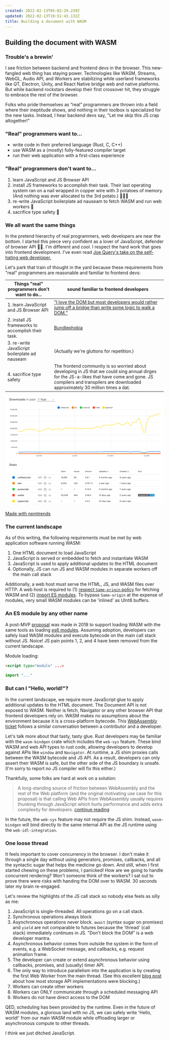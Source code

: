 ```yaml
---
created: 2022-02-13T05:02:29.239Z
updated: 2022-02-13T19:51:43.132Z
title: Building a document with WASM
---
```


## Building the document with WASM

### Trouble's a brewin'

I see friction between backend and frontend devs in the browser. This new-fangled web thing has staying power. Technologies like WASM, Streams, WebGL, Audio API, and Workers are stabilizing while userland frameworks like QT, Electron, Unity, and React Native bridge web and native platforms. But while backend rockstars develop their first crossover hit, they struggle to embrace the rest of the browser.

Folks who pride themselves as “real” programmers are thrown into a field where their ineptitude shows, and nothing in their toolbox is specialized for the new tasks. Instead, I hear backend devs say, "Let me skip this JS crap altogether!"

### "Real" programmers want to...

- write code in their preferred language (Rust, C, C++)
- use WASM as a (mostly) fully-featured compiler target
- run their web application with a first-class experience

### "Real" programmers don't want to...

1. learn JavaScript and JS Browser API
1. install JS frameworks to accomplish their task. Their last operating system ran on a nail wrapped in copper wire with 3 potatoes of memory. (And nothing was ever allocated to the 3rd potato.) 🥔🥔🥔
1. re-write JavaScript boilerplate ad nauseam to fetch WASM and run web workers 🤢
1. sacrifice type safety 🦺

### We all want the same things

In the pretend hierarchy of real programmers, web developers are near the bottom. I started this piece very confident as a lover of JavaScript, defender of browser API 🦸‍♀‍. I'm different and cool. I respect the hard work that goes into frontend development. I've even read [Joe Query's take on the self-hating web developer.](https://joequery.me/code/the-self-hating-web-developer/)

Let's park that train of thought in the yard because these requirements from "real" programmers are reasonable and familiar to frontend devs:

| Things "real" programmers don't want to do...      | sound familiar to frontend developers                                                                                                                                                                                        |
| -------------------------------------------------- | ---------------------------------------------------------------------------------------------------------------------------------------------------------------------------------------------------------------------------- |
| 1. learn JavaScript and JS Browser API             | ["I love the DOM but most developers would rather jump off a bridge than write some logic to walk a DOM."](https://news.ycombinator.com/item?id=29943444)                                                                    |
| 2. install JS frameworks to accomplish their task. | [Bundlephobia](https://bundlephobia.com/)                                                                                                                                                                                    |
| 3. re-write JavaScript boilerplate ad nauseam      | (Actually we're gluttons for repetition.)                                                                                                                                                                                    |
| 4. sacrifice type safety                           | The frontend community is so worried about developing in JS that we could sing annual dirges for the JS-a-likes that have come and gone. JS compilers and transpilers are downloaded approximately 30 million times a dat. |

![graph comparing js-a-likes](./npm-trends-screenshot.png)

[Made with npmtrends](https://www.npmtrends.com/coffeescript-vs-elm-vs-purescript-vs-typescript-vs-svelte)

### The current landscape

As of this writing, the following requirements must be met by web application software running WASM:

1. One HTML document to load JavaScript
1. JavaScript is served or embedded to fetch and instantiate WASM
1. JavaScript is used to apply additional updates to the HTML document
1. Optionally, JS can run JS and WASM modules in separate workers off the main call stack

Additionally, a web host must serve the HTML, JS, and WASM files over HTTP. A web host is required to (1) [respect `Same-origin` policy](https://developer.mozilla.org/en-US/docs/WebAssembly/Concepts#webassembly_goals) for fetching WASM and (2) [import ES modules](https://developer.mozilla.org/en-US/docs/Web/JavaScript/Guide/Modules#other_differences_between_modules_and_standard_scripts). To bypass `Same-origin` at the expense of modules, very small WASM modules can be 'inlined' as UInt8 buffers.

### An ES module by any other name

A post-MVP [proposal](https://github.com/WebAssembly/proposals/issues/12) was made in 2018 to support loading WASM with the same tools as loading [es6 modules](https://tc39.es/proposal-dynamic-import/). Assuming adoption, developers can safely load WASM modules and execute bytecode on the main call stack without JS. Noice! JS pain points 1, 2, and 4 have been removed from the current landscape.

Module loading:

```html
<script type="module" ...>
```

```javascript
import "..."
```

### But can I "Hello, world!"?

In the current landscape, we require more JavaScript glue to apply additional updates to the HTML document. The Document API is not exposed to WASM. Neither is fetch, Navigator or any other browser API that frontend developers rely on. WASM makes no assumptions about the environment because it is a cross-platform bytecode. This [WebAssembly ticket](https://github.com/WebAssembly/proposals/issues/71) follows a similar conversation between a contributor and a developer.

Let's talk more about that tasty, tasty glue. Rust developers may be familiar with the `wasm-bindgen` crate which includes the `web-sys` feature. These bind WASM and web API types to rust code, allowing developers to develop against APIs like `window` and `Navigator`. At runtime, a JS shim proxies calls between the WASM bytecode and JS API. As a result, developers can only assert their WASM is safe, but the other side of the JS boundary is unsafe. (I'm sorry to report no JS compiler will fix this either.)

Thankfully, some folks are hard at work on a solution:

> A long-standing source of friction between WebAssembly and the rest of the Web platform (and the original motivating use case for this proposal) is that calling Web APIs from WebAssembly usually requires thunking through JavaScript which hurts performance and adds extra complexity for developers. [continue reading](https://github.com/WebAssembly/interface-types/blob/main/proposals/interface-types/Explainer.md#web-idl-integration)

In the future, the `web-sys` feature may not require the JS shim. Instead, `wasm-bindgen` will bind directly to the same internal API as the JS runtime using the `web-idl-integration`.

### One loose thread

It feels important to cover concurrency in the browser. I don't make it through a single day without using generators, promises, callbacks, and all the syntactic sugar that helps the medicine go down. And still, when I first started chewing on these problems, I panicked! How are we going to handle concurrent rendering? Won't someone think of the workers? I sat out to prove there were risks with handing the DOM over to WASM. 30 seconds later my brain re-engaged.

Let's review the highlights of the JS call stack so nobody else feels as silly as me:

1. JavaScript is single-threaded. All operations go on a call stack.
1. Synchronous operations always block
1. Asynchronous operations never block. `await` (syntax sugar on promises) and `yield` are not comparable to futures because the 'thread' (call stack) immediately continues in JS. "Don't block the DOM" is a web developer mantra.
1. Asynchronous behavior comes from outside the system in the form of events, e.g. a WebSocket message, and callbacks, e.g. request animation frame.
1. The developer can create or extend asynchronous behavior using callbacks, promises, and (usually) timer API.
1. The only way to introduce parallelism into the application is by creating the first Web Worker from the main thread. (See this excellent [blog post](https://nolanlawson.com/2015/09/29/indexeddb-websql-localstorage-what-blocks-the-dom/) about how most storage API implementations were blocking.)
1. Workers can create other workers
1. Workers can ONLY communicate through a scheduled messaging API
1. Workers do not have direct access to the DOM

QED, scheduling has been provided by the runtime. Even in the future of WASM modules, a glorious land with no JS, we can safely write 'Hello, world!' from our main WASM module while offloading larger or asynchronous compute to other threads.

I think we just ditched JavaScript.
